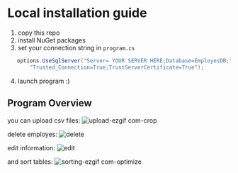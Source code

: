# Local installation guide

1. copy this repo
2. install NuGet packages
3. set your connection string in `program.cs`
 ```c#
    options.UseSqlServer("Server= YOUR SERVER HERE;Database=EmployesDB;" +
        "Trusted_Connection=True;TrustServerCertificate=True");
 ```  
4. launch program :)

## Program Overview
you can upload csv files:
![upload-ezgif com-crop](https://github.com/user-attachments/assets/f1e0c56f-f938-4f42-8d45-efce6a530873)

delete employes:
![delete](https://github.com/user-attachments/assets/35ffc207-a807-4152-9b96-97a0caef71f4)

edit information:
![edit](https://github.com/user-attachments/assets/ac105e5c-6097-4e71-8b7a-61b230118d47)

and sort tables:
![sorting-ezgif com-optimize](https://github.com/user-attachments/assets/e17c024f-fcb4-4ca3-8f7b-2438c93130c8)
